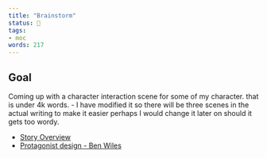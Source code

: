 ```yaml
---
title: "Brainstorm"
status: 🌲
tags:
- moc
words: 217 
---
```


## Goal
Coming up with a character interaction scene for some of my character. that is under 4k words. - I have modified it so there will be three scenes in the actual writing to make it easier perhaps I would change it later on should it gets too wordy.

- [Story Overview](nanowrimo/202204/Story%20Overview.md)
- [Protagonist design - Ben Wiles](nanowrimo/202204/Protagonist%20design%20-%20Ben%20Wiles.md)
